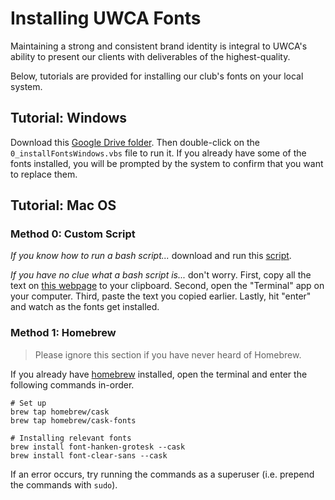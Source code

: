 
# Installing UWCA Fonts

Maintaining a strong and consistent brand identity is integral to UWCA's ability to present our clients with deliverables of the highest-quality.

Below, tutorials are provided for installing our club's fonts on your local system. 

## Tutorial: Windows

Download this [Google Drive folder](https://drive.google.com/drive/folders/1wEmZNofLLZNdJ6JetLeFLc9DSZUqSSqN?usp=share_link). Then double-click on the `0_installFontsWindows.vbs` file to run it. If you already have some of the fonts installed, you will be prompted by the system to confirm that you want to replace them.

## Tutorial: Mac OS

### Method 0: Custom Script

*If you know how to run a bash script...* download and run this [script](https://drive.google.com/file/d/1BIQ7IZEbLDYzy6d9dtMfkPDUQZaVEiZ8/view?usp=share_link).

*If you have no clue what a bash script is...* don't worry. First, copy all the text on [this webpage](https://raw.githubusercontent.com/yadavta/uwca/main/fonts/installFontsMac.sh) to your clipboard. Second, open the "Terminal" app on your computer. Third, paste the text you copied earlier. Lastly, hit "enter" and watch as the fonts get installed.

### Method 1: Homebrew

> Please ignore this section if you have never heard of Homebrew.

If you already have [homebrew](https://brew.sh) installed, open the terminal and enter the following commands in-order.
```
# Set up
brew tap homebrew/cask
brew tap homebrew/cask-fonts

# Installing relevant fonts
brew install font-hanken-grotesk --cask
brew install font-clear-sans --cask
```
If an error occurs, try running the commands as a superuser (i.e. prepend the commands with `sudo`).


